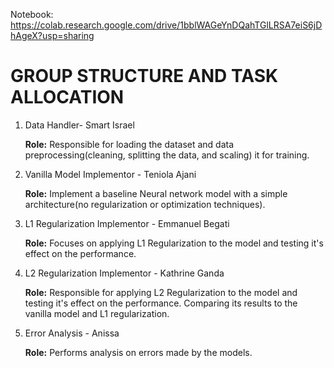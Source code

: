 Notebook: https://colab.research.google.com/drive/1bblWAGeYnDQahTGlLRSA7eiS6jDhAgeX?usp=sharing

# GROUP STRUCTURE AND TASK ALLOCATION

1. Data Handler- Smart Israel
   
   **Role:** Responsible for loading the dataset and data preprocessing(cleaning, splitting the data, and scaling) it for training.

3. Vanilla Model Implementor - Teniola Ajani
   
   **Role:** Implement a baseline Neural network model with a simple architecture(no regularization or optimization techniques).

5. L1 Regularization Implementor - Emmanuel Begati
   
   **Role:** Focuses on applying L1 Regularization to the model and testing it's effect on the performance.

7. L2 Regularization Implementor - Kathrine Ganda
   
   **Role:** Responsible for applying L2 Regularization to the model and testing it's effect on the performance. Comparing its results to the vanilla model and L1 regularization.

9. Error Analysis - Anissa
    
   **Role:** Performs analysis on errors made by the models.
